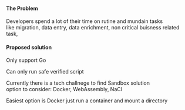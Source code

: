 
#### The Problem
Developers spend a lot of their time on rutine and mundain tasks  
like migration, data entry, data enrichment, non critical buisness related  
task, 

#### Proposed solution



Only support Go

Can only run safe verified script 

Currently there is a tech challnege to find Sandbox solution  
option to consider: Docker, WebAssembly, NaCl

Easiest option is Docker just run a container and mount a directory




 